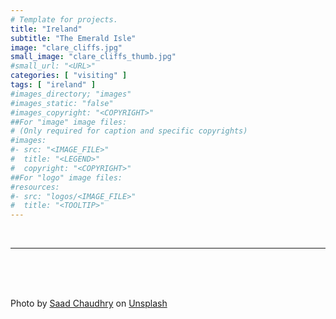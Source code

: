 ```yaml
---
# Template for projects.
title: "Ireland"
subtitle: "The Emerald Isle"
image: "clare_cliffs.jpg"
small_image: "clare_cliffs_thumb.jpg"
#small_url: "<URL>"
categories: [ "visiting" ]
tags: [ "ireland" ]
#images_directory; "images"
#images_static: "false"
#images_copyright: "<COPYRIGHT>"
##For "image" image files:
# (Only required for caption and specific copyrights)
#images:
#- src: "<IMAGE_FILE>"
#  title: "<LEGEND>"
#  copyright: "<COPYRIGHT>"
##For "logo" image files:
#resources:
#- src: "logos/<IMAGE_FILE>"
#  title: "<TOOLTIP>"
---
```


<br>

---

<br>
<br>
<br>

<span>Photo by <a href="https://unsplash.com/@saadchdhry?utm_source=unsplash&amp;utm_medium=referral&amp;utm_content=creditCopyText" data-jzz-gui-player="true">Saad Chaudhry</a> on <a href="https://unsplash.com/s/photos/ireland?utm_source=unsplash&amp;utm_medium=referral&amp;utm_content=creditCopyText" data-jzz-gui-player="true">Unsplash</a></span>


